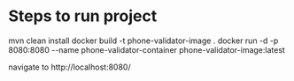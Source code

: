 # Steps to run project

mvn clean install
docker build -t phone-validator-image .
docker run -d -p 8080:8080 --name phone-validator-container phone-validator-image:latest

navigate to http://localhost:8080/
